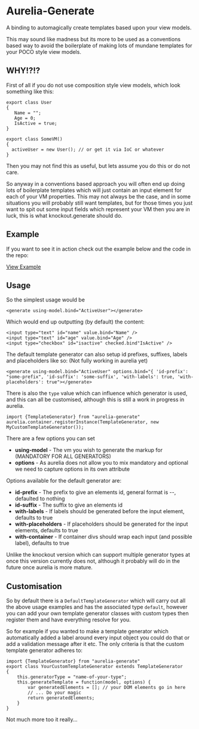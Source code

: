 # Aurelia-Generate

A binding to automagically create templates based upon your view models.

This may sound like madness but its more to be used as a conventions based way to avoid the boilerplate of making lots of mundane templates for your POCO style view models.

## WHY!?!?

First of all if you do not use composition style view models, which look something like this:

```
export class User
{
   Name = "";
   Age = 0;
   IsActive = true;
}

export class SomeVM()
{
  activeUser = new User(); // or get it via IoC or whatever
}

```

Then you may not find this as useful, but lets assume you do this or do not care.
 
So anyway in a conventions based approach you will often end up doing lots of boilerplate templates which will just 
contain an input element for each of your VM properties. This may not always be the case, and in some situations 
you will probably still want templates, but for those times you just want to spit out some input fields which represent 
your VM then you are in luck, this is what knockout.generate should do.

## Example

If you want to see it in action check out the example below and the code in the repo:

[View Example](https://rawgit.com/grofit/aurelia-generate/master/examples/index.html)

## Usage

So the simplest usage would be
```
<generate using-model.bind="ActiveUser"></generate>
```

Which would end up outputting (by default) the content:
```
<input type="text" id="name" value.bind="Name" />
<input type="text" id="age" value.bind="Age" />
<input type="checkbox" id="isactive" checked.bind"IsActive" />
```
The default template generator can also setup id prefixes, suffixes, labels and placeholders like so: (Not fully working in aurelia yet)

```
<generate using-model.bind="ActiveUser" options.bind="{ 'id-prefix': "some-prefix", 'id-suffix': 'some-suffix', 'with-labels': true, 'with-placeholders': true"></generate>
```
There is also the `type` value which can influence which generator is used, and this can all be customised, although this is still a work in progress in aurelia.

```
import {TemplateGenerator} from "aurelia-generate"
aurelia.container.registerInstance(TemplateGenerator, new MyCustomTemplateGenerator());
```

There are a few options you can set

* **using-model** - The vm you wish to generate the markup for (MANDATORY FOR ALL GENERATORS)
* **options** - As aurelia does not allow you to mix mandatory and optional we need to capture options in its own attribute

Options available for the default generator are:

* **id-prefix** - The prefix to give an elements id, general format is <prefix>-<name-of-property-as-spinal-case>-<suffix>, defaulted to nothing
* **id-suffix** - The suffix to give an elements id
* **with-labels** - If labels should be generated before the input element, defaults to true
* **with-placeholders** - If placeholders should be generated for the input elements, defaults to true
* **with-container** - If container divs should wrap each input (and possible label), defaults to true

Unlike the knockout version which can support multiple generator types at once this version currently does not,
although it probably will do in the future once aurelia is more mature.

## Customisation

So by default there is a `DefaultTemplateGenerator` which will carry out all the above usage examples and has the associated 
type `default`, however you can add your own template generator classes with custom types then register them and have everything 
resolve for you.

So for example if you wanted to make a template generator which automatically added a label around every input object you could do that 
or add a validation message after it etc. The only criteria is that the custom template generator adheres to:

```
import {TemplateGenerator} from "aurelia-generate"
export class YourCustomTemplateGenerator extends TemplateGenerator
{
    this.generatorType = "name-of-your-type";
    this.generateTemplate = function(model, options) {
        var generatedElements = []; // your DOM elements go in here
        // ... Do your magic
        return generatedElements;
    }
}
```

Not much more too it really...